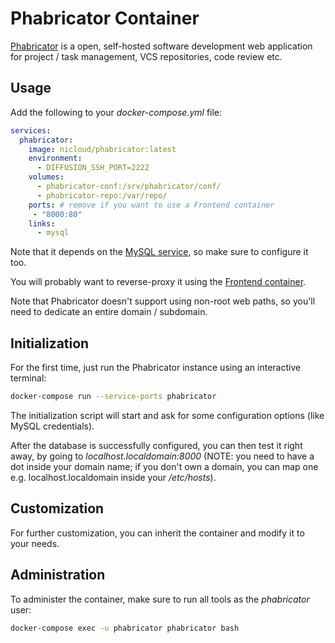 # Phabricator Container

[Phabricator](https://www.phacility.com/) is a open, self-hosted software
development web application for project / task management, VCS repositories,
code review etc.

## Usage

Add the following to your *docker-compose.yml* file:

```yaml
services:
  phabricator:
    image: nicloud/phabricator:latest
    environment:
      - DIFFUSION_SSH_PORT=2222
    volumes:
      - phabricator-conf:/srv/phabricator/conf/
      - phabricator-repo:/var/repo/
    ports: # remove if you want to use a Frontend container
     - "8000:80"
    links:
      - mysql
```

Note that it depends on the [MySQL service](MySQL.md), so make sure to configure
it too.

You will probably want to reverse-proxy it using the [Frontend
container](Frontend.md).

Note that Phabricator doesn't support using non-root web paths, so you'll need
to dedicate an entire domain / subdomain.

## Initialization

For the first time, just run the Phabricator instance using an interactive
terminal:

```bash
docker-compose run --service-ports phabricator
```

The initialization script will start and ask for some configuration options
(like MySQL credentials).

After the database is successfully configured, you can then test it right away,
by going to _localhost.localdomain:8000_ (NOTE: you need to have a dot inside
your domain name; if you don't own a domain, you can map one e.g.
localhost.localdomain inside your _/etc/hosts_).

## Customization

For further customization, you can inherit the container and modify it to your
needs.

## Administration

To administer the container, make sure to run all tools as the _phabricator_
user:

```bash
docker-compose exec -u phabricator phabricator bash
```

